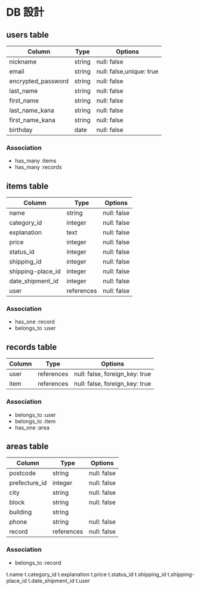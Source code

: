 # DB 設計

## users table
| Column             | Type                | Options                 |
|--------------------|---------------------|-------------------------|
| nickname           | string            |  null: false           |
| email              | string            |  null: false,unique: true           |
| encrypted_password | string            |  null: false           |
| last_name          | string            |  null: false           |
| first_name         | string            |   null: false          |
| last_name_kana     | string            |  null: false           |
| first_name_kana    | string            |  null: false           |
| birthday           | date              |  null: false           |

### Association
* has_many :items
* has_many :records

 


## items table
| Column                                 | Type       | Options                              |
|-------------------------------------   |------------|------------------                    |
| name                                   | string     | null: false                          |
| category_id                            | integer    | null: false                          |
| explanation                            | text       | null: false                          |
| price                                  | integer     | null: false                          |
| status_id                              | integer     | null: false                          |
| shipping_id                            | integer     | null: false                          |
| shipping-place_id                      | integer     | null: false                          |
| date_shipment_id                       | integer    | null: false                          |
| user                                   | references     | null: false                          |


### Association
- has_one :record
- belongs_to :user



## records table
| Column      | Type       | Options           |
|-------------|------------|-------------------|
| user        | references | null: false, foreign_key: true       |
| item        | references | null: false, foreign_key: true       |


### Association
- belongs_to :user
- belongs_to :item
- has_one :area



## areas table
| Column        | Type       | Options           |
|-------------  |------------|-------------------|
| postcode      | string     | null: false       |
| prefecture_id | integer    | null: false       |
| city          | string     | null: false       |
| block         | string     | null: false       |
| building      | string     |
| phone         | string     | null: false       |
| record         | references     | null: false       |



### Association
- belongs_to :record


t.name
t.category_id
t.explanation
t.price
t.status_id
t.shipping_id
t.shipping-place_id
t.date_shipment_id
t.user
